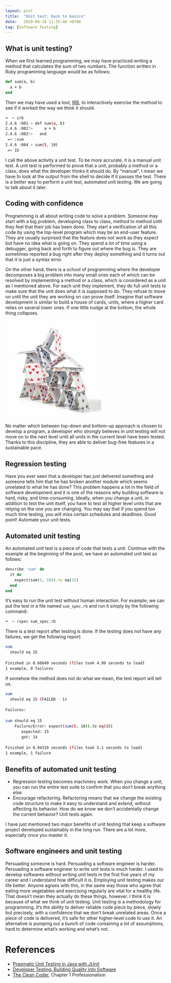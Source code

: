 ```yaml
---
layout: post
title:  "Unit test: back to basics"
date:   2020-04-18 11:35:46 +0700
tag: [Software Testing]
---
```

## What is unit testing?
When we first learned programming, we may have practiced writing a method that calculates the sum of two numbers. The function written in Ruby programming language would be as follows:

```ruby
def sum(a, b)
  a + b
end
```

Then we may have used a tool, [IRB](https://github.com/ruby/irb), to interactively exercise the method to see if it worked the way we think it should.

```bash
➜  ~ irb
2.4.6 :001 > def sum(a, b)
2.4.6 :002?>     a + b
2.4.6 :003?>   end
 => :sum
2.4.6 :004 > sum(5, 10)
 => 15
```

I call the above activity a unit test. To be more accurate, it is a manual unit test. A unit test is performed to prove that a unit, probably a method or a class, does what the developer thinks it should do. By “manual”, I mean we have to look at the output from the shell to decide if it passes the test. There is a better way to perform a unit test, automated unit testing. We are going to talk about it later.

## Coding with confidence
Programming is all about writing code to solve a problem. Someone may start with a big problem, developing class to class, method to method until they feel that their job has been done. They start a verification of all this code by using the top-level program which may be an end-user feature. They are usually surprised that the feature does not work as they expect but have no idea what is going on. They spend a lot of time using a debugger, going back and forth to figure out where the bug is. They are sometimes reported a bug right after they deploy something and it turns out that it is just a syntax error.

On the other hand, there is a school of programming where the developer decomposes a big problem into many small ones each of which can be resolved by implementing a method or a class, which is considered as a unit as I mentioned above. For each unit they implement, they do full unit tests to make sure that the unit does what it is supposed to do. They refuse to move on until the unit they are working on can prove itself. Imagine that software development is similar to build a house of cards, units, where a higher card relies on several lower ones. If one little nudge at the bottom, the whole thing collapses.

<img src="/assets/images/house_of_cards_20200418.jpg" alt="house_of_cards" width="300">

No matter which between top-down and bottom-up approach is chosen to develop a program, a developer who strongly believes in unit testing will not move on to the next level until all units in the current level have been tested. Thanks to this discipline, they are able to deliver bug-free features in a sustainable pace.

## Regression testing
Have you ever seen that a developer has just delivered something and someone tells him that he has broken another module which seems unrelated to what he has done? This problem happens a lot in the field of software development and it is one of the reasons why building software is hard, risky, and time-consuming. Ideally, when you change a unit, in addition to test the unit itself, you have to test all higher level units that are relying on the one you are changing. You may say that if you spend too much time testing, you will miss certain schedules and deadlines. Good point! Automate your unit tests.

## Automated unit testing
An automated unit test is a piece of code that tests a unit. Continue with the example at the beginning of the post, we have an automated unit test as follows:

```ruby
describe 'sum' do
  it do
    expect(sum(5, 10)).to eq(15)
  end
end
```

It’s easy to run the unit test without human interaction. For example, we can put the test in a file named `sum_spec.rb` and run it simply by the following command:

```bash
➜  ~ rspec sum_spec.rb
```

There is a test report after testing is done. If the testing does not have any failures, we get the following report:

```bash
sum
  should eq 15

Finished in 0.66649 seconds (files took 4.99 seconds to load)
1 example, 0 failures
```

If somehow the method does not do what we mean, the test report will tell us.

```bash
sum
  should eq 15 (FAILED - 1)

Failures:

sum should eq 15
    Failure/Error: expect(sum(5, 10)).to eq(15)
       expected: 15
       got: 14

Finished in 0.94319 seconds (files took 5.1 seconds to load)
1 example, 1 failure

```

## Benefits of automated unit testing
- Regression testing becomes machinery work. When you change a unit, you can run the entire test suite to confirm that you don’t break anything else.
- Encourage refactoring. Refactoring means that we change the existing code structure to make it easy to understand and extend, without affecting its behavior. How do we know we don’t accidentally change the current behavior? Unit tests again.

I have just mentioned two major benefits of unit testing that keep a software project developed sustainably in the long run. There are a lot more, especially once you master it.

## Software engineers and unit testing
Persuading someone is hard. Persuading a software engineer is harder. Persuading a software engineer to write unit tests is much harder. I used to develop softwares without writing unit tests in the first five years of my career and I understand how difficult it is. Employing unit testing makes our life better. Anyone agrees with this, in the same way those who agree that eating more vegetables and exercising regularly are vital for a healthy life. That doesn’t mean they actually do these things, however. I think it is because of what we think of unit testing. Unit testing is a methodology for programming. It’s the ability to deliver reliable code piece by piece, slowly but precisely, with a confidence that we don’t break unrelated areas. Once a piece of code is delivered, it’s safe for other higher-level code to use it. An alternative is pumping out a bunch of code containing a lot of assumptions, hard to determine what’s working and what’s not.

# References

- [Pragmatic Unit Testing in Java with JUnit](https://www.amazon.com/Pragmatic-Unit-Testing-Java-JUnit/dp/0974514012)
- [Developer Testing: Building Quality into Software](https://www.amazon.com/Developer-Testing-Building-Addison-Wesley-Signature/dp/0134291069)
- [The Clean Coder](https://www.amazon.com/Clean-Coder-Conduct-Professional-Programmers/dp/0137081073), Chapter 1 Professionalism
